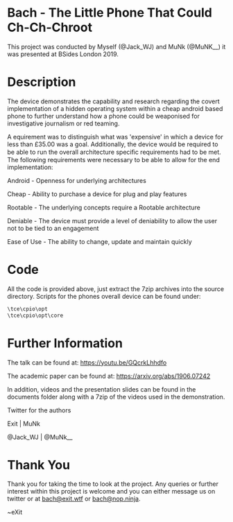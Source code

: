 # Bach - The Little Phone That Could Ch-Ch-Chroot

This project was conducted by Myself (@Jack_WJ) and MuNk (@MuNK__) it was presented at BSides London 2019.

# Description
The device demonstrates the capability and research regarding the covert implementation of a hidden operating system within a cheap android based phone to further understand how a phone could be weaponised for investigative journalism or red teaming.

A equirement was to distinguish what was 'expensive' in which a device for less than £35.00 was a goal. Additionally, the device would be required to be able to run the overall architecture speciﬁc requirements had to be met. The following requirements were necessary to be able to allow for the end implementation: 

Android - Openness for underlying architectures

Cheap - Ability to purchase a device for plug and play features 

Rootable - The underlying concepts require a Rootable architecture

Deniable - The device must provide a level of deniability to allow the user not to be tied to an engagement

Ease of Use - The ability to change, update and maintain quickly

# Code
All the code is provided above, just extract the 7zip archives into the source directory.
Scripts for the phones overall device can be found under:

```bash
\tce\cpio\opt
\tce\cpio\opt\core
```

# Further Information
The talk can be found at: https://youtu.be/GQcrkLhhdfo

The academic paper can be found at: https://arxiv.org/abs/1906.07242

In addition, videos and the presentation slides can be found in the documents folder along with a 7zip of the videos used in the demonstration.

Twitter for the authors

Exit      |   MuNk

@Jack_WJ  |   @MuNk__

# Thank You
Thank you for taking the time to look at the project. Any queries or further interest within this project is welcome and you can either message us on twitter or at bach@exit.wtf or bach@nop.ninja.

~eXit
